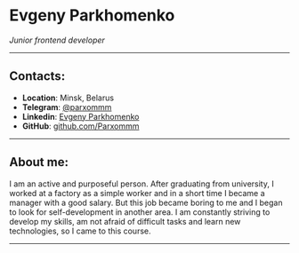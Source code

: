 # **Evgeny Parkhomenko**
*Junior frontend developer*
***
## Contacts:
* **Location**: Minsk, Belarus
* **Telegram**: [@parxommm](https://t.me/parxommm)
* **Linkedin**: [Evgeny Parkhomenko](https://www.linkedin.com/in/evg-parhom/)
* **GitHub**: [github.com/Parxommm](https://github.com/Parxommm)
***
## About me:
I am an active and purposeful person.
After graduating from university, I worked at a factory as a simple worker and in a short time I became a manager with a good salary. But this job became boring to me and I began to look for self-development in another area.
I am constantly striving to develop my skills, am not afraid of difficult tasks and learn new technologies, so I came to this course.
***
